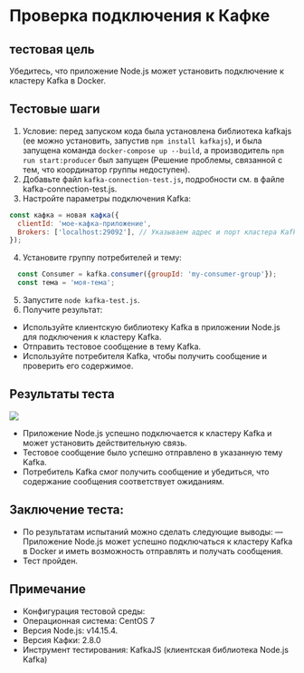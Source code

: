 # Проверка подключения к Кафке
## тестовая цель
Убедитесь, что приложение Node.js может установить подключение к кластеру Kafka в Docker.
## Тестовые шаги
1. Условие: перед запуском кода была установлена ​​библиотека kafkajs (ее можно установить, запустив `npm install kafkajs`), и была запущена команда `docker-compose up --build`, а производитель `npm run start:producer` был запущен (Решение проблемы, связанной с тем, что координатор группы недоступен).
2. Добавьте файл `kafka-connection-test.js`, подробности см. в файле kafka-connection-test.js.
3. Настройте параметры подключения Kafka: 
```javascript
const кафка = новая кафка({
  clientId: 'мое-кафка-приложение',
  Brokers: ['localhost:29092'], // Указываем адрес и порт кластера Kafka
});
```
4. Установите группу потребителей и тему: 
```javascript
  const Consumer = kafka.consumer({groupId: 'my-consumer-group'});
  const тема = 'моя-тема';
```
  5. Запустите `node kafka-test.js`.
  6. Получите результат:
  - Используйте клиентскую библиотеку Kafka в приложении Node.js для подключения к кластеру Kafka.
  - Отправить тестовое сообщение в тему Kafka.
  - Используйте потребителя Kafka, чтобы получить сообщение и проверить его содержимое.
  ## Результаты теста 
  ![](https://huatu.98youxi.com/markdown/work/uploads/upload_51887c07efbc03ed00c2c1d4920ab6b9.png)
  - Приложение Node.js успешно подключается к кластеру Kafka и может установить действительную связь.
- Тестовое сообщение было успешно отправлено в указанную тему Kafka.
- Потребитель Kafka смог получить сообщение и убедиться, что содержание сообщения соответствует ожиданиям.
## Заключение теста:
  - По результатам испытаний можно сделать следующие выводы:
— Приложение Node.js может успешно подключаться к кластеру Kafka в Docker и иметь возможность отправлять и получать сообщения.
- Тест пройден.
## Примечание
  - Конфигурация тестовой среды:
- Операционная система: CentOS 7
- Версия Node.js: v14.15.4.
- Версия Кафки: 2.8.0
- Инструмент тестирования: KafkaJS (клиентская библиотека Node.js Kafka)